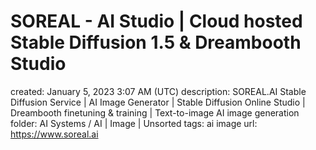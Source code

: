 # SOREAL - AI Studio | Cloud hosted Stable Diffusion 1.5 & Dreambooth Studio

created: January 5, 2023 3:07 AM (UTC)
description: SOREAL.AI Stable Diffusion Service | AI Image Generator | Stable Diffusion Online Studio | Dreambooth finetuning & training | Text-to-image AI image generation
folder: AI Systems / AI | Image | Unsorted
tags: ai image
url: https://www.soreal.ai